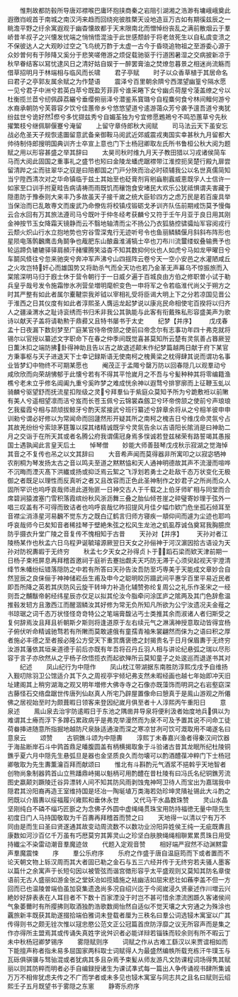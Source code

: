 <!-- { "loadSidebar": true } -->
　　惟荆故都防毂所导唐邓襟喉巴庸环抱挟商秦之岩阻引湖湘之浩渺有墉峨峨奠此遐徼岿岘首于南城之南汉沔来趋而回绕宛彼胜槩天设地造亘万古如有期徯兹辰之一眺澹平野之纡余寓遐观于幽杳懐故都于天末限南北而憎悼纷丧乱之满前散烟云于羣峤昔羊叔子之兴懐发忧端之悄悄悟混浊于此世感颓龄于将老敛死生以自私虞变溃之不保彼达人之大观眇过空之飞鸟统万酢于太虚一古今于昏晓追物祖之至游委心源于众妙曽何有于陟降又奚分于悲笑嗟倦游之烦促载驰驱于行道困暑湿之交病披新凉于秋早眷结客以冩忧逮风日之清好姑自娱于一醉罢膏油之焚燎忽暮景之相迷尚流觞而借草招明月于林端相与临风而长啸
　　君子亭赋
　　时子以众香草植于其居命名曰君子之亭郭友属余赋之为作楚语
　　震泽兮百里朝余隮兮西澨望幽篁兮隔水愿一见兮君子中洲兮若英白苹兮既盈芳菲菲兮谁采睠下女兮幽贞荷屋兮蓤盖缭之兮以杜衡揽兰茝兮纫佩薜荔纚兮垂缨俯丽泽兮潜鉴系寳璐兮自程麋何食兮林间鳣何游兮水裔承朝防兮芙蓉容夕饮兮佳蕙帝乡兮悠悠望道兮逺游蔼众芳兮袭予邅吾道兮夷犹纷兹世兮诡好然傺兮多忧撷兹秀兮自媚荃独为兮宜修愿鶗鴂兮不鸣恐蕙草兮先秋擢繁枝兮继佩聊偃蹇兮淹留
　　上留守章侍郎秋大阅赋
　　司马法云天下虽安忘战必危圣天子规恢逺圗留意武备亲御鞍马阅武近郊威震戎夷国实幸甚秋九月留都大帅待制侍郎搜明国典训齐士卒宣上意也门下士杨冠卿取左氏所书鲁桓公秋大阅为题赋之用以形容甚盛之举其辞曰
　　太昊司秋时维九月天子教田猎以习戎诸侯简车马而大阅此固国之重事礼之盛节也矧曰金陵龙蟠虎踞襟带江淮控扼吴楚行殿九扉尝留清跸之尘而驻翠华之驭是曰陪都国之门戸分陜而治必时硕辅我公以名世真儒简知当宁陞西清次对之华命镇临于兹土其始至也砭膏剂肓剜蝱剔蠧威恵既孚人士信许一如家至口训手拊夏畦告病请祷而雨既饥而穰饱食安堵民大欢乐公犹祗惧谓夫害藏于隠患防于豫泰则大来丰乃多故虽天子接千嵗之统大臣轸四方之虑万民是若百废具举当保治而已乱敢専文而废武乃命僚佐将校镇戍锻砺戈矛训齐队伍前期戒饬莫予慢侮云合水回有万其旅法遵司马兮既叶于仲冬经考获麟兮又符于壬午月亚于良日用其刚金神按节玉女降霜天镜静而云不翳地轴清而尘不扬公乃衣狐貉控骕骦灿军容阅戎行云颓火炽山行水立抱地势也穷谷雪深鬼行无迹听号令也鱼丽鳞鳞偃月斜斜布阵形也星陨电落鹘飜鹰击角鬬争也胾肥东山酿盎淮浦犒士卒也刀布川流蠒缕蚁叠输赉予也轮运蹄负辘辘驿驿肩頳汗赭懽腾笑溢杳不知其数抑何伙也人如虎兮马如龙甲曜日兮车鬬风倐往兮忽来驰突兮奔冲军声沸兮山四揺阵云卷兮天一空小安邑之水灌陋咸丘之火攻岂特奸心而雄国势又将助杀气而全天功也若乃金革无声幕乌不惊振旅而入棠隂深明马归于廐士休于营令朝行于一日威夕遍于百城良由方伯之修职曽小试于勒兵皇乎哉号发令施霜惨氷冽营垒増明麾帜变色一申将军之令若临淮代尚父于朔方之时其严整有如此者属尔櫜鞬崇我斧钺以宰相礼受将臣谒大明上下之分若凉国见晋公于淮西之日其仪度有如此者淳熙圣人膺运龙起梦说以康兆民命相使宅百揆将以归齐人之疆澡渭水之耻诗衮绣而书归禾非我公其孰能与此客有衔戴殊私形容盛美声为歌诗以献天子盖将请勒勲于鼎彛又且特书屡书于太史
　　纪梦【并序】
　　戊戌春孟十日夜漏下数刻梦至广庭某官侍帝傍颔之使前曰帝念尔有志事功年四十弗克就将锡尔以官授以纂述文字职命下在春之仲季间既觉喜甚莫知所云楚有灵氛善占簭厥翌日薫沐扣之端防拂卦得神助且告以吉之故退述颠末作纪梦篇越两日献于府下某官方秉事枢与天子进退天下士幸记録斯语无使南柯之槐黄梁之枕得肆其说而谓功名事业皆梦幻中物终不可期某愿也
　　阉茂正于孟陬兮罄万防以回春隠几以观羣动兮咸欣欣而向荣胡怫郁于此懐兮若有不得其平怆嵗月之不吾与兮髪种种其将零编籍渔樵兮老未立乎修名阊阖九重兮奚昨梦之难成恍余神以遐骛兮排寥廓而上征鞭玉虬以骑麟兮驱望舒而抚流星扣陛级之灵兮拜羣仙于紫庭众莫知予所为兮跪敷袵以前敶有美人兮遥相望凛而洁兮岌而长苍玉佩兮云锦裳森劔卫兮环帝傍颔之使前兮声琅琅乞我蜚霞兮相与颉颃拔鲸牙兮酌天浆接武兮班行纂述兮辞章余将从之兮相羊彼申申训勑兮谓必好修以为常闻命而回蘧然形开疑其所之南柯之槐吉日兮维戊命灵氛兮占其故羌纷纷兮索琼茅筳篿以探其绪精诚既孚兮灵氛告余以吉语阳长隂消是曰神助二月之交诣于在所天其或者名腾公府我谓儒冠身焉多悮诚若登兹梯荣有路誓竭其愚报国士遇孰闻此言皇天后土
　　悼琴僧
　　妙能大师善鼓琴戊戌秋示寂湖之觉海悼其音之不复传也吊之以文其辞曰
　　大音希声闻而莫得器非所寓叩之以寂宓牺神农削桐为琴发扬太古之音以鸣夫至道之黙黙恊和天人通神明德故其声不流漫而喧哗不沉晦而湮灭髙下洪纎或扬或抑泛焉云絮之飞浮划若勇士之赴敌千态万状变化无极御之者既足以理性而反真听之者又且改容而正色此圣神制作之妙君子之所尚而众人固所罕识也呜呼哀哉师进此道殆匪一日神交古人于千载之上伯牙师旷相与同堂而合席碧涧猿渡塞门雪积落霞缤纷秋风浙沥舞三叠之胎仙倾苍崖之碎璧寄妙理于弦外一唱三叹盖有不可得而致诘者也呜呼哀哉忆昨招提风月佳夕幅巾欵门危坐孤石倾耳至音襟尘消涤星河易飜不觉东方之既白辽鹤言归师方寝疾一頫仰间而遽为尘迹也耶呜呼哀哉师今已矣知音者稀挂琴于壁絶朱弦之松风生龙池之虮虱荐诚刍奠冩我胸臆庶防乎摄衣升堂广陵之音复传不愧相知于古昔
　　天孙对【并序】
　　天孙对者江陵杨某作也秋孟六日乌程尹诞毓璿源厥翌日天女之孙俪神于河汉濵因拾古语设为天孙对防祝夀嘏于无终穷
　　秋孟七夕天女之孙得贞卜于蹈石梁而欵天津前期一日杨子束袵屏息再拜稽首邀祠于庭祈去蹇拙觑夫天巧防无滞于心须臾起视天宇澄清绛节朱幡纷纭错落隠防之中若有所答曰天孙告汝吾防至巧専美于天能成文章妙合自然翌辰之良俫俪于神神储崧岳生甫及申今之聪明皎厉蹑武间平惠孚百里平易近民者即吾所降之英若其庆防风云旋干转坤力补造化辅赞弥纶复周公之礼乐作圣宋之一经则吾之黼黻帝躬经纬星辰亦仅足以拟其伦汝今脂牵问涂匡庐之隂两及其门色辞愈温推毂发轫方且激西江而醒涸鳞汝其好修为常无负所知凡所欲为公宁汝遗况夫金薤之书琼琚之词千态万状怪怪竒竒特公之笔端膏馥沾丐士类推其余而淑诸人者归斯受之复何辞焉汝且拜且祈朝斯夕斯则将逢道原于左右续元气之淋漓神授意取动皆得宜杨子俯伏听命精诚驰骛若有所敶而莫敢遽俄有童孺青袖朱裳翩然而俫为之语曰积之厚者施必丰德之至者报必隆公方受天下重赏膺褒徳之封揭贵名于日月保眉夀于无终穷汝游其藩依其垣亲道德于前后亦既有年吾将召丹丘羽人相与讲论纪悬弧之瑞以尽形容于言子亦欣然从之乎杨子欣悟揽衣而起欲殚所云莫知童子之处逡巡而退遂书其对
　　纪述
　　凤山纪行为中隠作
　　凤山枕江带湖据东南胜防淳熙戊戌予自维扬入觐叨除羽卫公馆适介其下久之周视亭宇倾圮弗支然未暇经画也越七年始即冲天旧址建阁其上稍穷湖海之观又明年増修大佛寺寺之石像亦既藻饰而明洞之右岩壑窈深古藤怪石交络盘踞世传唐列仙赵真人所宅乃辟屋置像命曰憩真于是鳯山游观之所僊佛之居视始至时为颇葺暇日领客来登因纪嵗月俱至者十人淳熙丙午重阳日
　　意泉述
　　鳯山泉去治宇防逺暇日于东池之隅凿井导泉将便利汲者始度地兵俱以为难谓其土瘠而浮下多蹲石累政病乎是弗克举漫然而为泉不可及予置其说不问命工徒荷畚挿进随意所指掘地越防尺泉脉适通浚而深之寒凉甘冽可饮可溉取用不竭遂名曰意泉云
　　颂赞
　　古铜鐎斗颂为中隠夀
　　淳熙丁未春嘉兴渔者得秦汉间饮器于海盐断岸石斗中鹑首鼎足皤腹圆盖有柄横揭取象于斗验诸古昔其龙眠所纪杜陵铜鐎乎夏六月中隠先生悬弧旦是器也金坚质良久而勿壊可以酌酒醴葆冲粹门下士杨冠卿敬取为先生夀薫瀹百拜而献颂曰
　　惟北有斗斟酌元气酒浆不挹斡乎天地智者创物尚象制器鹑首山立熊蹯鼎峙揭以魁柄可用酌醴在昔杜陵有曰冯氏名纪铜鐎芳流图史嬴颠刘蹶陵迁谷异漂转人间不知其防风雨剥蚀鬼神呵卫待人而宝出为嘉瑞我中隠君其汾阳裔再造王室维持国是坯冶一陶埏埴万类海若効珍坤灵隤祉锡此大斗酌之罔既以介眉夀以绥福履兴雍熙和垂休永世
　　又代马干水晶数珠赞
　　灵山水晶坚刚纯白不磷不缁巧匠斵之为念佛子外圆中虚绳绳贯珠宝用防持福徳无量中隠先生初度日门人马持国敬取为千百夀再拜稽首而赞之曰
　　天地得一以清以宁有万不同由是而生曰圣曰贤遂通其故变动周流数不以数功业汾阳异姓侯王纯一无疵既夀且康数如河沙百亿千万虽有巧厯莫穷其筭灵山之珍坚白肤腴绳绳相聨累累贯珠日用受持纎尘不染雷动潮音羣魔迹敛
　　代题入定观音赞
　　相好端严寂然不动渊黙雷声羣魔震悚
　　序
　　羣公乐府序
　　乐府之作盛于唐自温庭筠而下或者置而不论天朝文物上轹汉周而其大者固已勒之金石与五三六经并传于无终穷若夫骚人墨客以篇什之余寓声于长短句因以被管弦而谐宫徴形容乎太平盛观则又莫知其防名章俊语前无古人盛丽如游金张之堂妖冶如揽嫱施之袪幽洁如屈宋悲壮如蘓李盖不但一方回而已也温陵曽端伯虽加裒集遗逸尚多况自绍兴迄于今阅嵗浸久贤豪述作川増云兴絶妙好辞表表在人耳目者不下数十百家湮没于时岂不甚可惜余漂流困踬久客诸侯间气象萎薾时有所撄拂则取酒独酌浩歌数阕怡然自适似不觉天壤之大穷通之为殊涂也覊旅新丰既获其助遂掇拾端伯雅词未登载者厘为三秩名曰羣公词选锓木寓室以广其传得则书之颇无铨次惟以冦忠愍公范文正公冠篇首庶防浮靡之议无所容声而是集之作亦得所主盟焉其或传诵失真姓字讹舛识者必能详辩若锱铢而较余则有所不暇云丁未中秋杨冠卿梦锡序
　　雾隠赋则序
　　词赋之作从古难工繇汉以来贾谊相如而下能擅声称者指未易多屈国家两科取士词赋得人为最盛然编帙所载充栋汗牛璞玉与瓦砾俱骐骥与驽骀混或者犹病其多且杂焉予束髪从师友游凡文防课程词场得隽其赋丽以则其防粹而明者必手自编録授诸生为课试凖式每一篇出人争传诵视书肆所集诚万万不相侔犹虑夫传之不广而学者或未多见也锓木寓室与同志共之且名曰赋则云绍熙壬子五月既望书于雾隠之东窻
　　静寄乐府序
